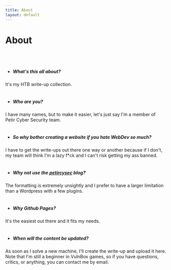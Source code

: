 ```yaml
---
title: About
layout: default
---
```


# About
<br><br>

* ##### What's this all about?

It's my HTB write-up collection.
<br><br>

* ##### Who are you?

I have many names, but to make it easier, let's just say I'm a member of Petir Cyber Security team.
<br><br>

* ##### So why bother creating a website if you hate WebDev so much?

I have to get the write-ups out there one way or another because if I don't, my team will think I'm a lazy f*ck and I can't risk getting my ass banned.
<br><br>

* ##### Why not use the [petircysec](https://petircysec.com) blog?

The formatting is extremely unsightly and I prefer to have a larger limitation than a Wordpress with a few plugins.
<br><br>

* ##### Why Github Pages?

It's the easiest out there and it fits my needs.
<br><br>

* ##### When will the content be updated?

As soon as I solve a new machine, I'll create the write-up and upload it here. Note that I'm still a beginner in VulnBox games, so if you have questions, critics, or anything, you can contact me by email.
<br><br>
